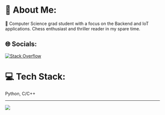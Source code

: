 # 💫 About Me:
👋  Computer Science grad student with a focus on the Backend and IoT applications. Chess enthusiast and thriller reader in my spare time.


## 🌐 Socials:
[![Stack Overflow](https://img.shields.io/badge/-Stackoverflow-FE7A16?logo=stack-overflow&logoColor=white)](https://stackoverflow.com/users/21520404/friendlyninja?tab=topactivity)

# 💻 Tech Stack:
Python, C/C++


---
[![](https://visitcount.itsvg.in/api?id=Dave200s1&icon=0&color=0)](https://visitcount.itsvg.in)

<!-- Proudly created with GPRM ( https://gprm.itsvg.in ) -->
